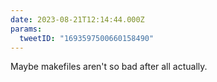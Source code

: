 ```yaml
---
date: 2023-08-21T12:14:44.000Z
params:
  tweetID: "1693597500660158490"
---
```


Maybe makefiles aren't so bad after all actually.
